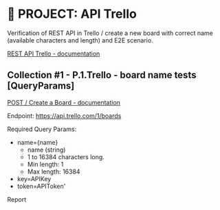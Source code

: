 # :file_folder: PROJECT: API Trello
Verification of REST API in Trello / create a new board with correct name (available characters and length) and E2E scenario.

[REST API Trello - documentation](https://developer.atlassian.com/cloud/trello/rest/api-group-actions/#api-group-actions)

## Collection #1 - P.1.Trello - board name tests [QueryParams]

[POST / Create a Board - documentation ](https://developer.atlassian.com/cloud/trello/rest/api-group-boards/#api-boards-post)

Endpoint: https://api.trello.com/1/boards

Required Query Params:
- name={name}
    - name (string)
    - 1 to 16384 characters long.
    - Min length: 1
    - Max length: 16384
- key=APIKey
- token=APIToken'

Report
